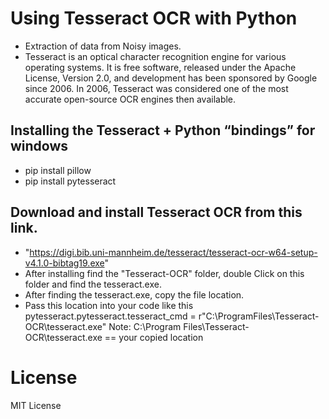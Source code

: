 # Using Tesseract OCR with Python
- Extraction of data from Noisy images.
- Tesseract is an optical character recognition engine for various operating systems. It is free software, released under the Apache License, Version 2.0, and development has been sponsored by Google since 2006. In 2006, Tesseract was considered one of the most accurate open-source OCR engines then available.

 ## Installing the Tesseract + Python “bindings” for windows
 - pip install pillow
 - pip install pytesseract

## Download and install Tesseract OCR from this link.
- "https://digi.bib.uni-mannheim.de/tesseract/tesseract-ocr-w64-setup-v4.1.0-bibtag19.exe" 
- After installing find the "Tesseract-OCR" folder, double Click on this folder and find the tesseract.exe.
- After finding the tesseract.exe, copy the file location.
-  Pass this location into your code like this
pytesseract.pytesseract.tesseract_cmd = r"C:\ProgramFiles\Tesseract-OCR\tesseract.exe"
Note: C:\Program Files\Tesseract-OCR\tesseract.exe == your copied location

# License
MIT License

